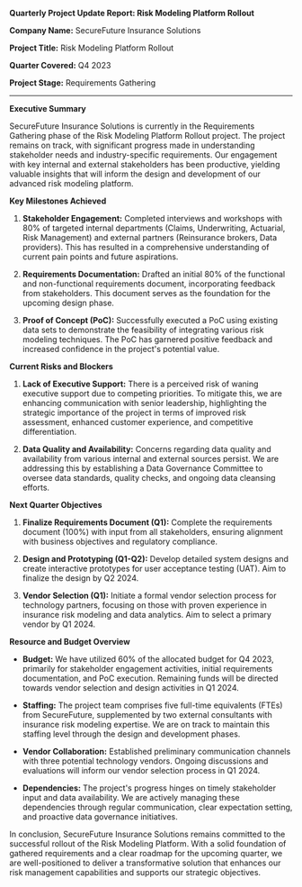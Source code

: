 **Quarterly Project Update Report: Risk Modeling Platform Rollout**

**Company Name:** SecureFuture Insurance Solutions

**Project Title:** Risk Modeling Platform Rollout

**Quarter Covered:** Q4 2023

**Project Stage:** Requirements Gathering

---

**Executive Summary**

SecureFuture Insurance Solutions is currently in the Requirements Gathering phase of the Risk Modeling Platform Rollout project. The project remains on track, with significant progress made in understanding stakeholder needs and industry-specific requirements. Our engagement with key internal and external stakeholders has been productive, yielding valuable insights that will inform the design and development of our advanced risk modeling platform.

**Key Milestones Achieved**

1. **Stakeholder Engagement:** Completed interviews and workshops with 80% of targeted internal departments (Claims, Underwriting, Actuarial, Risk Management) and external partners (Reinsurance brokers, Data providers). This has resulted in a comprehensive understanding of current pain points and future aspirations.

2. **Requirements Documentation:** Drafted an initial 80% of the functional and non-functional requirements document, incorporating feedback from stakeholders. This document serves as the foundation for the upcoming design phase.

3. **Proof of Concept (PoC):** Successfully executed a PoC using existing data sets to demonstrate the feasibility of integrating various risk modeling techniques. The PoC has garnered positive feedback and increased confidence in the project's potential value.

**Current Risks and Blockers**

1. **Lack of Executive Support:** There is a perceived risk of waning executive support due to competing priorities. To mitigate this, we are enhancing communication with senior leadership, highlighting the strategic importance of the project in terms of improved risk assessment, enhanced customer experience, and competitive differentiation.

2. **Data Quality and Availability:** Concerns regarding data quality and availability from various internal and external sources persist. We are addressing this by establishing a Data Governance Committee to oversee data standards, quality checks, and ongoing data cleansing efforts.

**Next Quarter Objectives**

1. **Finalize Requirements Document (Q1):** Complete the requirements document (100%) with input from all stakeholders, ensuring alignment with business objectives and regulatory compliance.

2. **Design and Prototyping (Q1-Q2):** Develop detailed system designs and create interactive prototypes for user acceptance testing (UAT). Aim to finalize the design by Q2 2024.

3. **Vendor Selection (Q1):** Initiate a formal vendor selection process for technology partners, focusing on those with proven experience in insurance risk modeling and data analytics. Aim to select a primary vendor by Q1 2024.

**Resource and Budget Overview**

- **Budget:** We have utilized 60% of the allocated budget for Q4 2023, primarily for stakeholder engagement activities, initial requirements documentation, and PoC execution. Remaining funds will be directed towards vendor selection and design activities in Q1 2024.

- **Staffing:** The project team comprises five full-time equivalents (FTEs) from SecureFuture, supplemented by two external consultants with insurance risk modeling expertise. We are on track to maintain this staffing level through the design and development phases.

- **Vendor Collaboration:** Established preliminary communication channels with three potential technology vendors. Ongoing discussions and evaluations will inform our vendor selection process in Q1 2024.

- **Dependencies:** The project's progress hinges on timely stakeholder input and data availability. We are actively managing these dependencies through regular communication, clear expectation setting, and proactive data governance initiatives.

In conclusion, SecureFuture Insurance Solutions remains committed to the successful rollout of the Risk Modeling Platform. With a solid foundation of gathered requirements and a clear roadmap for the upcoming quarter, we are well-positioned to deliver a transformative solution that enhances our risk management capabilities and supports our strategic objectives.